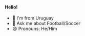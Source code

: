 #### Hello! 
- 🏡 I'm from Uruguay
- 💬 Ask me about Football/Soccer
- 😄 Pronouns: He/Him

<!--
**ImaginaDosVacas/ImaginaDosVacas** is a ✨ _special_ ✨ repository because its `README.md` (this file) appears on your GitHub profile.

Here are some ideas to get you started:

- 🔭 I’m currently working on ...
- 🌱 I’m currently learning ...
- 👯 I’m looking to collaborate on ...
- 🤔 I’m looking for help with ...

- 📫 How to reach me: ...

- ⚡ Fun fact: ...
-->
